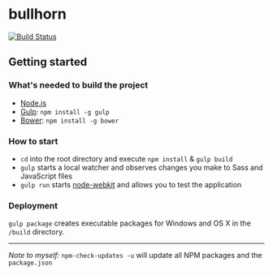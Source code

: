 # bullhorn
[![Build Status](https://travis-ci.org/philipproplesch/bullhorn.svg?branch=master)](https://travis-ci.org/philipproplesch/bullhorn)

## Getting started

### What's needed to build the project

- [Node.js](http://nodejs.org/)
- [Gulp](http://gulpjs.com/): `npm install -g gulp`
- [Bower](http://bower.io/): `npm install -g bower`

### How to start

- `cd` into the root directory and execute `npm install` & `gulp build`
- `gulp` starts a local watcher and observes changes you make to Sass and JavaScript files
- `gulp run` starts [node-webkit](https://github.com/rogerwang/node-webkit) and allows you to test the application


### Deployment

`gulp package` creates executable packages for Windows and OS X in the `/build` directory.

---

*Note to myself:* `npm-check-updates -u` will update all NPM packages and the `package.json`
